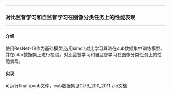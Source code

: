 

--------------------------------------------------
### 对比监督学习和自监督学习在图像分类任务上的性能表现
---------------------------------------------------

#### 介绍
  使用ResNet-18作为基础模型,选用simclr对比学习算法在cub数据集中训练模型，并在cifar数据集上进行检验。对比监督学习和自监督学习在图像分类任务上的性能表现。

#### 实现
  可运行final.ipynb文件，cub数据集见CUB_200_2011.zip文档
 

